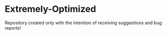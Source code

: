 # Extremely-Optimized
Repository created only with the intention of receiving suggestions and bug reports!
